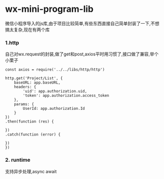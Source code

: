 # wx-mini-program-lib
微信小程序导入的js库,由于项目比较简单,有些东西直接自己简单封装了一下,不想搞太复杂,现在有两个库

### 1.http 
自己对wx.request的封装,做了get和post,axios平时用习惯了,接口做了兼容,举个小栗子
```
const axios = require('../../libs/http/http')

http.get('Project/List', {
    baseURL: app.baseURL,
    headers: {
        'uid': app.authorization.uid,
        'token': app.authorization.access_token
    },
    params: {
        UserId: app.authorization.Id
    }
})
.then(function (res) {

})
.catch(function (error) {

})
})

``` 

### 2. runtime
支持异步处理,async await

